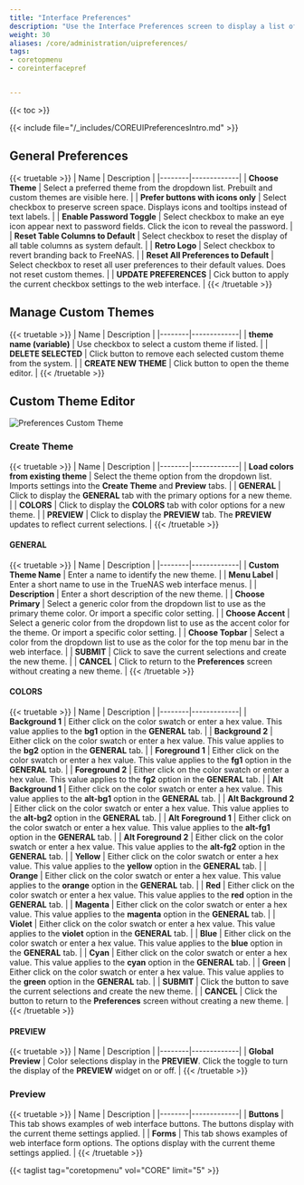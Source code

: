 ```yaml
---
title: "Interface Preferences"
description: "Use the Interface Preferences screen to display a list of general preferences for your TrueNAS."
weight: 30
aliases: /core/administration/uipreferences/
tags:
- coretopmenu
- coreinterfacepref


---
```


{{< toc >}}

{{< include file="/_includes/COREUIPreferencesIntro.md" >}}

## General Preferences

{{< truetable >}}
| Name | Description |
|--------|-------------|
| **Choose Theme** | Select a preferred theme from the dropdown list. Prebuilt and custom themes are visible here. |
| **Prefer buttons with icons only** | Select checkbox to preserve screen space. Displays icons and tooltips instead of text labels. |
| **Enable Password Toggle** | Select checkbox to make an eye icon appear next to password fields. Click the icon to reveal the password. |
| **Reset Table Columns to Default** | Select checkbox to reset the display of all table columns as system default. |
| **Retro Logo** | Select checkbox to revert branding back to FreeNAS. |
| **Reset All Preferences to Default** | Select checkbox to reset all user preferences to their default values. Does not reset custom themes. |
| **UPDATE PREFERENCES** | Cick button to apply the current checkbox settings to the web interface. |
{{< /truetable >}}

## Manage Custom Themes

{{< truetable >}}
| Name | Description |
|--------|-------------|
| **theme name (variable)** | Use checkbox to select a custom theme if listed. |
| **DELETE SELECTED** | Click button to remove each selected custom theme from the system. |
| **CREATE NEW THEME** | Click button to open the theme editor. |
{{< /truetable >}}

## Custom Theme Editor

![Preferences Custom Theme](/images/CORE/Settings/PreferencesCustomTheme.png "Custom UI Theme")

### Create Theme

{{< truetable >}}
| Name | Description |
|--------|-------------|
| **Load colors from existing theme** | Select the theme option from the dropdown list. Imports settings into the **Create Theme** and **Preview** tabs. |
| **GENERAL** | Click to display the **GENERAL** tab with the primary options for a new theme. |
| **COLORS** | Click to display the **COLORS** tab with color options for a new theme. |
| **PREVIEW** | Click to display the **PREVIEW** tab. The **PREVIEW** updates to reflect current selections. |
{{< /truetable >}}

#### GENERAL

{{< truetable >}}
| Name | Description |
|--------|-------------|
| **Custom Theme Name** | Enter a name to identify the new theme. |
| **Menu Label** | Enter a short name to use in the TrueNAS web interface menus. |
| **Description** | Enter a short description of the new theme. |
| **Choose Primary** | Select a generic color from the dropdown list to use as the primary theme color. Or import a specific color setting. |
| **Choose Accent** | Select a generic color from the dropdown list to use as the accent color for the theme. Or import a specific color setting. |
| **Choose Topbar** | Select a color from the dropdown list to use as the color for the top menu bar in the web interface. |
| **SUBMIT** | Click to save the current selections and create the new theme. |
| **CANCEL** | Click to return to the **Preferences** screen without creating a new theme. |
{{< /truetable >}}

#### COLORS

{{< truetable >}}
| Name | Description |
|--------|-------------|
| **Background 1** | Either click on the color swatch or enter a hex value. This value applies to the **bg1** option in the **GENERAL** tab. |
| **Background 2** | Either click on the color swatch or enter a hex value. This value applies to the **bg2** option in the **GENERAL** tab. |
| **Foreground 1** | Either click on the color swatch or enter a hex value. This value applies to the **fg1** option in the **GENERAL** tab. |
| **Foreground 2** | Either click on the color swatch or enter a hex value. This value applies to the **fg2** option in the **GENERAL** tab. |
| **Alt Background 1** | Either click on the color swatch or enter a hex value. This value applies to the **alt-bg1** option in the **GENERAL** tab. |
| **Alt Background 2** | Either click on the color swatch or enter a hex value. This value applies to the **alt-bg2** option in the **GENERAL** tab. |
| **Alt Foreground 1** | Either click on the color swatch or enter a hex value. This value applies to the **alt-fg1** option in the **GENERAL** tab. |
| **Alt Foreground 2** | Either click on the color swatch or enter a hex value. This value applies to the **alt-fg2** option in the **GENERAL** tab. |
| **Yellow** | Either click on the color swatch or enter a hex value. This value applies to the **yellow** option in the **GENERAL** tab. |
| **Orange** | Either click on the color swatch or enter a hex value. This value applies to the **orange** option in the **GENERAL** tab. |
| **Red** | Either click on the color swatch or enter a hex value. This value applies to the **red** option in the **GENERAL** tab. |
| **Magenta** | Either click on the color swatch or enter a hex value. This value applies to the **magenta** option in the **GENERAL** tab. |
| **Violet** | Either click on the color swatch or enter a hex value. This value applies to the **violet** option in the **GENERAL** tab. |
| **Blue** | Either click on the color swatch or enter a hex value. This value applies to the **blue** option in the **GENERAL** tab. |
| **Cyan** | Either click on the color swatch or enter a hex value. This value applies to the **cyan** option in the **GENERAL** tab. |
| **Green** | Either click on the color swatch or enter a hex value. This value applies to the **green** option in the **GENERAL** tab. |
| **SUBMIT** | Click the button to save the current selections and create the new theme. |
| **CANCEL** | Click the button to return to the **Preferences** screen without creating a new theme. |
{{< /truetable >}}

#### PREVIEW

{{< truetable >}}
| Name | Description |
|--------|-------------|
| **Global Preview** | Color selections display in the **PREVIEW**. Click the toggle to turn the display of the **PREVIEW** widget on or off. |
{{< /truetable >}}

### Preview

{{< truetable >}}
| Name | Description |
|--------|-------------|
| **Buttons** | This tab shows examples of web interface buttons. The buttons display with the current theme settings applied. |
| **Forms** | This tab shows examples of web interface form options. The options display with the current theme settings applied. |
{{< /truetable >}}

{{< taglist tag="coretopmenu" vol="CORE" limit="5" >}}
